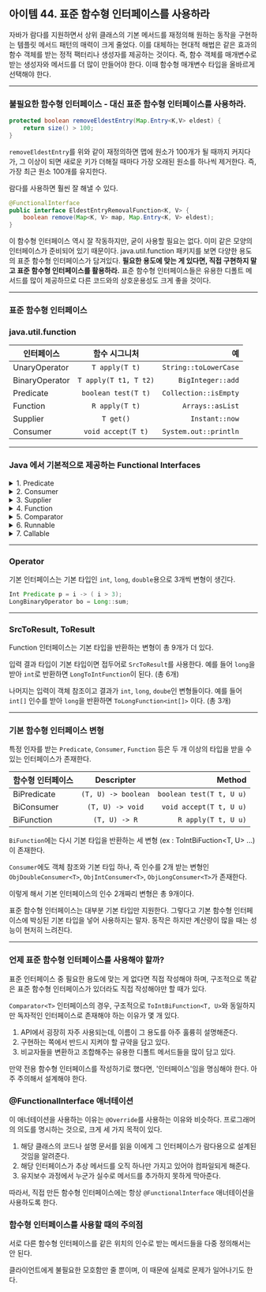 ## 아이템 44. 표준 함수형 인터페이스를 사용하라


자바가 람다를 지원하면서 상위 클래스의 기본 메서드를 재정의해 원하는 동작을 구현하는 템플릿 메서드 패턴의 매력이 크게 줄었다. 이를 대체하는 현대적 해법은 같은 효과의 함수 객체를 받는 정적 팩터리나 생성자를 제공하는 것이다. 즉, 함수 객체를 매개변수로 받는 생성자와 메서드를 더 많이 만들어야 한다. 이때 함수형 매개변수 타입을 올바르게 선택해야 한다.
___
### 불필요한 함수형 인터페이스 - 대신 표준 함수형 인터페이스를 사용하라.

``` java
protected boolean removeEldestEntry(Map.Entry<K,V> eldest) {
	return size() > 100;
}
```
`removeEldestEntry`를 위와 같이 재정의하면 맵에 원소가 100개가 될 때까지 커지다가, 그 이상이 되면 새로운 키가 더해질 때마다 가장 오래된 원소를 하나씩 제거한다. 즉, 가장 최근 원소 100개를 유지한다.

람다를 사용하면 훨씬 잘 해낼 수 있다. 

``` java
@FunctionalInterface
public interface EldestEntryRemovalFunction<K, V> {
    boolean remove(Map<K, V> map, Map.Entry<K, V> eldest);
}
```
이 함수형 인터페이스 역시 잘 작동하지만, 굳이 사용할 필요는 없다. 이미 같은 모양의 인터페이스가 준비되어 있기 때문이다. java.util.function 패키지를 보면 다양한 용도의 표준 함수형 인터페이스가 담겨있다. 
**필요한 용도에 맞는 게 있다면, 직접 구현하지 말고 표준 함수형 인터페이스를 활용하라.**
표준 함수형 인터페이스들은 유용한 디폴트 메서드를 많이 제공하므로 다른 코드와의 상호운용성도 크게 좋을 것이다. 
___
### 표준 함수형 인터페이스

### java.util.function

| 인터페이스 | 함수 시그니처 | 예 |
|---|:---:|---:|
|UnaryOperator<T> | `T apply(T t)` | `String::toLowerCase`|
|BinaryOperator<T> | `T apply(T t1, T t2)` | `BigInteger::add` |
|Predicate<T> | `boolean test(T t)` | `Collection::isEmpty` |
|Function<T>| `R apply(T t)` | `Arrays::asList` |
|Supplier<T>| `T get()` | `Instant::now` |
|Consumer<T>| `void accept(T t)` | `System.out::println` |
___
### Java 에서 기본적으로 제공하는 Functional Interfaces

<details>
<summary>1. Predicate</summary>
<div markdown="1">

``` java
@FunctionalInterface
public interface Predicate<T> {
    boolean test(T t);
}
```
`Predicate` 는 인자 하나를 받아서 `boolean` 타입을 리턴한다.
람다식으로는 `T -> boolean` 로 표현한다.
</div>
</details>
  
<details>
<summary>2. Consumer</summary>
<div markdown="1">

``` java
@FunctionalInterface
public interface Consumer<T> {
    void accept(T t);
}
```
`Consumer` 는 인자 하나를 받고 아무것도 리턴하지 않는다.
람다식으로는 `T -> void` 로 표현한다.
소비자라는 이름에 걸맞게 무언가 (인자) 를 받아서 소비만 하고 끝낸다고 생각하면 된다.
</div>
</details>

<details>
<summary>3. Supplier</summary>
<div markdown="1">

``` java
@FunctionalInterface
public interface Supplier<T> {
    T get();
}
```
`Supplier` 는 아무런 인자를 받지 않고 T 타입의 객체를 리턴한다.
람다식으로는 `() -> T` 로 표현한다.
공급자라는 이름처럼 아무것도 받지 않고 특정 객체를 리턴한다.
</details>

<details>
<summary>4. Function</summary>
<div markdown="1">

``` java
@FunctionalInterface
public interface Function<T, R> {
    R apply(T t);
}
```
`Function` 은 T 타입 인자를 받아서 R 타입을 리턴한다.
람다식으로는 `T -> R` 로 표현한다.
수학식에서의 함수처럼 특정 값을 받아서 다른 값으로 반환해준다.
T 와 R 은 같은 타입을 사용할 수도 있다.
</details>

<details>
<summary>5. Comparator</summary>
<div markdown="1">

``` java
@FunctionalInterface
public interface Comparator<T> {
    int compare(T o1, T o2);
}
```
`Comparator` 은 T 타입 인자 두개를 받아서 `int` 타입을 리턴한다.
람다식으로는 `(T, T) -> int` 로 표현한다.

</details>

<details>
<summary>6. Runnable</summary>
<div markdown="1">

``` java
@FunctionalInterface
public interface Runnable {
    public abstract void run();
}
```
`Runnable` 은 아무런 객체를 받지 않고 리턴도 하지 않는다.
람다식으로는 `() -> void` 로 표현한다.
`Runnable` 이라는 이름에 맞게 "실행 가능한" 이라는 뜻을 나타내며 이름 그대로 실행만 할 수 있다고 생각하면 된다.
</details>
  
<details>
<summary>7. Callable</summary>
<div markdown="1">

``` java
@FunctionalInterface
public interface Callable<V> {
    V call() throws Exception;
}

```
`Callable` 은 아무런 인자를 받지 않고 T 타입 객체를 리턴한다.
람다식으로는 `() -> T` 로 표현한다.
`Runnable` 과 비슷하게 `Callable` 은 "호출 가능한" 이라고 생각하면 좀 더 와닿을 수 있다.
</details>

___
### Operator
기본 인터페이스는 기본 타입인 `int`, `long`, `double`용으로 3개씩 변형이 생긴다.
``` java
Int Predicate p = i -> ( i > 3);
LongBinaryOperator bo = Long::sum;
```
___
### SrcToResult, ToResult
Function 인터페이스는 기본 타입을 반환하는 변형이 총 9개가 더 있다.
  
입력 결과 타입이 기본 타입이면 접두어로 `SrcToResult`를 사용한다. 예를 들어 `long`을 받아 `int`로 반환하면 `LongToIntFunction`이 된다.  (총 6개)
  
나머지는 입력이 객체 참조이고 결과가 `int`, `long`, `doube`인 변형들이다. 예를 들어 `int[]` 인수를 받아 `long`을 반환하면 `ToLongFunction<int[]>` 이다. (총 3개)
___
  
### 기본 함수형 인터페이스 변형
  
특정 인자를 받는 `Predicate`, `Consumer`, `Function` 등은 두 개 이상의 타입을 받을 수 있는 인터페이스가 존재한다.
  
| 함수형 인터페이스 | Descripter | Method |
|---|:---:|---:|
| BiPredicate | `(T, U) -> boolean` | `boolean test(T t, U u)`|
| BiConsumer | `(T, U) -> void` | `void accept(T t, U u)`|
| BiFunction | `(T, U) -> R` | `R apply(T t, U u)`|
  
`BiFunction`에는 다시 기본 타입을 반환하는 세 변형 (ex : ToIntBiFuction<T, U> ...) 이 존재한다.
  
`Consumer`에도 객체 참조와 기본 타입 하나, 즉 인수를 2개 받는 변형인 `ObjDoubleConsumer<T>`, `ObjIntConsumer<T>`, `ObjLongConsumer<T>`가 존재한다. 

이렇게 해서 기본 인터페이스의 인수 2개짜리 변형은 총 9개이다.

표준 함수형 인터페이스는 대부분 기본 타입만 지원한다. 그렇다고 기본 함수형 인터페이스에 박싱된 기본 타입을 넣어 사용하지는 말자. 동작은 하지만 계산량이 많을 때는 성능이 현저히 느려진다.
  
___

### 언제 표준 함수형 인터페이스를 사용해야 할까?
  
  
표준 인터페이스 중 필요한 용도에 맞는 게 없다면 직접 작성해야 하며, 구조적으로 똑같은 표준 함수형 인터페이스가 있더라도 직접 작성해야만 할 때가 있다.
  
`Comparator<T>` 인터페이스의 경우, 구조적으로 `ToIntBiFunction<T, U>`와 동일하지만 독자적인 인터페이스로 존재해야 하는 이유가 몇 개 있다.

1. API에서 굉장히 자주 사용되는데, 이름이 그 용도를 아주 훌륭히 설명해준다.
2. 구현하는 쪽에서 반드시 지켜야 할 규약을 담고 있다.
3. 비교자들을 변환하고 조합해주는 유용한 디폴트 메서드들을 많이 담고 있다.
  
  
만약 전용 함수형 인터페이스를 작성하기로 했다면, '인터페이스'임을 명심해야 한다. 아주 주의해서 설계해야 한다.

### @FunctionalInterface 애너테이션
  
이 애너테이션을 사용하는 이유는 `@Override`를 사용하는 이유와 비슷하다. 프로그래머의 의도를 명시하는 것으로, 크게 세 가지 목적이 있다.

1. 해당 클래스의 코드나 설명 문서를 읽을 이에게 그 인터페이스가 람다용으로 설계된 것임을 알려준다.
2. 해당 인터페이스가 추상 메서드를 오직 하나만 가지고 있어야 컴파일되게 해준다.
3. 유지보수 과정에서 누군가 실수로 메서드를 추가하지 못하게 막아준다.
  
따라서, 직접 만든 함수형 인터페이스에는 항상 `@FunctionalInterface` 애너테이션을 사용하도록 한다.

### 함수형 인터페이스를 사용할 때의 주의점
서로 다른 함수형 인터페이스를 같은 위치의 인수로 받는 메서드들을 다중 정의해서는 안 된다.
  
클라이언트에게 불필요한 모호함만 줄 뿐이며, 이 때문에 실제로 문제가 일어나기도 한다.
